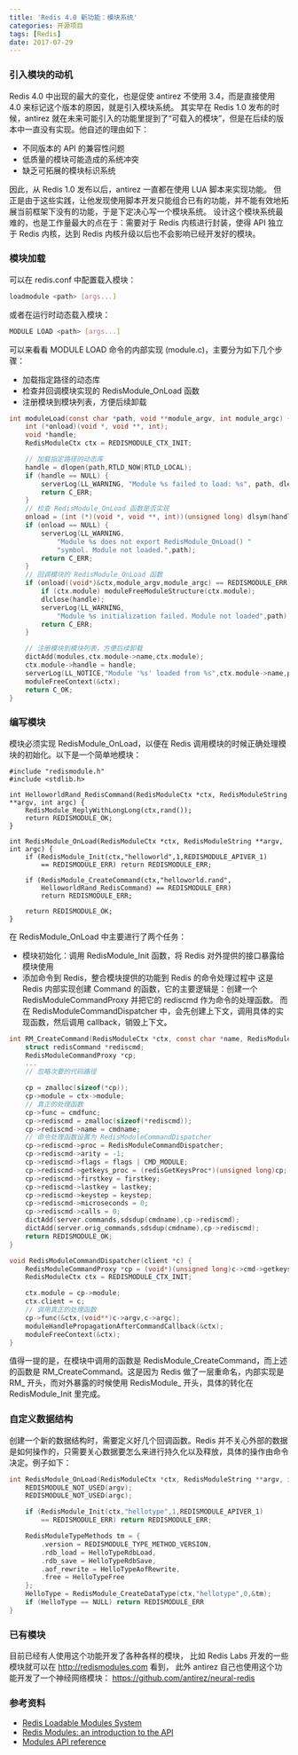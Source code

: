 ```yaml
---
title: 'Redis 4.0 新功能：模块系统'
categories: 开源项目
tags: [Redis]
date: 2017-07-29
---
```


### 引入模块的动机
Redis 4.0 中出现的最大的变化，也是促使 antirez 不使用 3.4，而是直接使用 4.0 来标记这个版本的原因，就是引入模块系统。
其实早在 Redis 1.0 发布的时候，antirez 就在未来可能引入的功能里提到了“可载入的模块”，但是在后续的版本中一直没有实现。他自述的理由如下：
- 不同版本的 API 的兼容性问题
- 低质量的模块可能造成的系统冲突
- 缺乏可拓展的模块标识系统

因此，从 Redis 1.0 发布以后，antirez 一直都在使用 LUA 脚本来实现功能。
但正是由于这些实践，让他发现使用脚本开发只能组合已有的功能，并不能有效地拓展当前框架下没有的功能，于是下定决心写一个模块系统。
设计这个模块系统最难的，也是工作量最大的点在于：需要对于 Redis 内核进行封装，使得 API 独立于 Redis 内核，达到 Redis 内核升级以后也不会影响已经开发好的模块。

### 模块加载
可以在 redis.conf 中配置载入模块：
```bash
loadmodule <path> [args...]
```

或者在运行时动态载入模块：
```bash
MODULE LOAD <path> [args...]
```

可以来看看 MODULE LOAD 命令的内部实现 (module.c)，主要分为如下几个步骤：
- 加载指定路径的动态库
- 检查并回调模块实现的 RedisModule_OnLoad 函数
- 注册模块到模块列表，方便后续卸载

```c
int moduleLoad(const char *path, void **module_argv, int module_argc) {
    int (*onload)(void *, void **, int);
    void *handle;
    RedisModuleCtx ctx = REDISMODULE_CTX_INIT;

    // 加载指定路径的动态库
    handle = dlopen(path,RTLD_NOW|RTLD_LOCAL);
    if (handle == NULL) {
        serverLog(LL_WARNING, "Module %s failed to load: %s", path, dlerror());
        return C_ERR;
    }
    // 检查 RedisModule_OnLoad 函数是否实现
    onload = (int (*)(void *, void **, int))(unsigned long) dlsym(handle,"RedisModule_OnLoad");
    if (onload == NULL) {
        serverLog(LL_WARNING,
            "Module %s does not export RedisModule_OnLoad() "
            "symbol. Module not loaded.",path);
        return C_ERR;
    }
    // 回调模块的 RedisModule_OnLoad 函数
    if (onload((void*)&ctx,module_argv,module_argc) == REDISMODULE_ERR) {
        if (ctx.module) moduleFreeModuleStructure(ctx.module);
        dlclose(handle);
        serverLog(LL_WARNING,
            "Module %s initialization failed. Module not loaded",path);
        return C_ERR;
    }

    // 注册模块到模块列表，方便后续卸载
    dictAdd(modules,ctx.module->name,ctx.module);
    ctx.module->handle = handle;
    serverLog(LL_NOTICE,"Module '%s' loaded from %s",ctx.module->name,path);
    moduleFreeContext(&ctx);
    return C_OK;
}
```

### 编写模块
模块必须实现 RedisModule_OnLoad，以便在 Redis 调用模块的时候正确处理模块的初始化。以下是一个简单地模块：
```
#include "redismodule.h"
#include <stdlib.h>

int HelloworldRand_RedisCommand(RedisModuleCtx *ctx, RedisModuleString **argv, int argc) {
    RedisModule_ReplyWithLongLong(ctx,rand());
    return REDISMODULE_OK;
}

int RedisModule_OnLoad(RedisModuleCtx *ctx, RedisModuleString **argv, int argc) {
    if (RedisModule_Init(ctx,"helloworld",1,REDISMODULE_APIVER_1)
        == REDISMODULE_ERR) return REDISMODULE_ERR;

    if (RedisModule_CreateCommand(ctx,"helloworld.rand",
        HelloworldRand_RedisCommand) == REDISMODULE_ERR)
        return REDISMODULE_ERR;

    return REDISMODULE_OK;
}
```

在 RedisModule_OnLoad 中主要进行了两个任务：
- 模块初始化：调用 RedisModule_Init 函数，将 Redis 对外提供的接口暴露给模块使用
- 添加命令到 Redis，整合模块提供的功能到 Redis 的命令处理过程中
这是 Redis 内部实现创建 Command 的函数，它的主要逻辑是：创建一个 RedisModuleCommandProxy 并把它的 rediscmd 作为命令的处理函数。
而在 RedisModuleCommandDispatcher 中，会先创建上下文，调用具体的实现函数，然后调用 callback，销毁上下文。

```c
int RM_CreateCommand(RedisModuleCtx *ctx, const char *name, RedisModuleCmdFunc cmdfunc, const char *strflags, int firstkey, int lastkey, int keystep) {
    struct redisCommand *rediscmd;
    RedisModuleCommandProxy *cp;
    ...
    // 忽略次要的代码路径

    cp = zmalloc(sizeof(*cp));
    cp->module = ctx->module;
    // 真正的处理函数
    cp->func = cmdfunc;
    cp->rediscmd = zmalloc(sizeof(*rediscmd));
    cp->rediscmd->name = cmdname;
    // 命令处理函数设置为 RedisModuleCommandDispatcher
    cp->rediscmd->proc = RedisModuleCommandDispatcher;
    cp->rediscmd->arity = -1;
    cp->rediscmd->flags = flags | CMD_MODULE;
    cp->rediscmd->getkeys_proc = (redisGetKeysProc*)(unsigned long)cp;
    cp->rediscmd->firstkey = firstkey;
    cp->rediscmd->lastkey = lastkey;
    cp->rediscmd->keystep = keystep;
    cp->rediscmd->microseconds = 0;
    cp->rediscmd->calls = 0;
    dictAdd(server.commands,sdsdup(cmdname),cp->rediscmd);
    dictAdd(server.orig_commands,sdsdup(cmdname),cp->rediscmd);
    return REDISMODULE_OK;
}

void RedisModuleCommandDispatcher(client *c) {
    RedisModuleCommandProxy *cp = (void*)(unsigned long)c->cmd->getkeys_proc;
    RedisModuleCtx ctx = REDISMODULE_CTX_INIT;

    ctx.module = cp->module;
    ctx.client = c;
    // 调用真正的处理函数
    cp->func(&ctx,(void**)c->argv,c->argc);
    moduleHandlePropagationAfterCommandCallback(&ctx);
    moduleFreeContext(&ctx);
}
```

值得一提的是，在模块中调用的函数是 RedisModule_CreateCommand，而上述的函数是 RM_CreateCommand。这是因为 Redis 做了一层重命名，内部实现是 RM_ 开头，而对外暴露的时候使用 RedisModule_ 开头，具体的转化在 RedisModule_Init 里完成。

### 自定义数据结构
创建一个新的数据结构时，需要定义好几个回调函数。Redis 并不关心外部的数据是如何操作的，只需要关心数据要怎么来进行持久化以及释放，具体的操作由命令决定。例子如下：
```c
int RedisModule_OnLoad(RedisModuleCtx *ctx, RedisModuleString **argv, int argc) {
    REDISMODULE_NOT_USED(argv);
    REDISMODULE_NOT_USED(argc);

    if (RedisModule_Init(ctx,"hellotype",1,REDISMODULE_APIVER_1)
        == REDISMODULE_ERR) return REDISMODULE_ERR;

    RedisModuleTypeMethods tm = {
        .version = REDISMODULE_TYPE_METHOD_VERSION,
        .rdb_load = HelloTypeRdbLoad,
        .rdb_save = HelloTypeRdbSave,
        .aof_rewrite = HelloTypeAofRewrite,
        .free = HelloTypeFree
    };
    HelloType = RedisModule_CreateDataType(ctx,"hellotype",0,&tm);
    if (HelloType == NULL) return REDISMODULE_ERR
}
```

### 已有模块
目前已经有人使用这个功能开发了各种各样的模块， 比如 Redis Labs 开发的一些模块就可以在 http://redismodules.com 看到， 此外 antirez 自己也使用这个功能开发了一个神经网络模块： https://github.com/antirez/neural-redis

### 参考资料
- [Redis Loadable Modules System](http://antirez.com/news/106)
- [Redis Modules: an introduction to the API](https://redis.io/topics/modules-intro)
- [Modules API reference](https://redis.io/topics/modules-api-ref)
